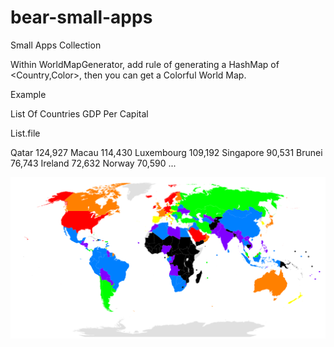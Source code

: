 # bear-small-apps
Small Apps Collection


Within WorldMapGenerator, add rule of generating a HashMap of <Country,Color>, then you can get a Colorful World Map.

Example

List Of Countries GDP Per Capital

List.file

Qatar	124,927
Macau	114,430
Luxembourg	109,192
Singapore	90,531
Brunei	76,743
Ireland	72,632
Norway	70,590
...

![alt text](world-map-generator/WorldMap.svg)

